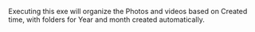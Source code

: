 Executing this exe will organize the Photos and videos based on Created time, with folders for Year and month created automatically.
